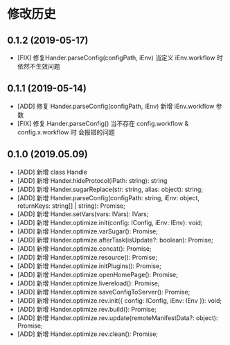 # 修改历史
## 0.1.2 (2019-05-17)
* [FIX] 修复Hander.parseConfig(configPath, iEnv) 当定义 iEnv.workflow 时 依然不生效问题

## 0.1.1 (2019-05-14)
* [ADD] 修复 Hander.parseConfig(configPath, iEnv) 新增 iEnv.workflow 参数
* [FIX] 修复 Hander.parseConfig() 当不存在 config.workflow & config.x.workflow 时 会报错的问题

## 0.1.0 (2019.05.09)
* [ADD] 新增 class Handle
* [ADD] 新增 Hander.hideProtocol(iPath: string): string
* [ADD] 新增 Hander.sugarReplace(str: string, alias: object): string;
* [ADD] 新增 Hander.parseConfig(configPath: string, iEnv: object, returnKeys: string[] | string): Promise<any>;
* [ADD] 新增 Hander.setVars(vars: IVars): IVars;
* [ADD] 新增 Hander.optimize.init(config: IConfig, iEnv: IEnv): void;
* [ADD] 新增 Hander.optimize.varSugar(): Promise<any>;
* [ADD] 新增 Hander.optimize.afterTask(isUpdate?: boolean): Promise<any>;
* [ADD] 新增 Hander.optimize.concat(): Promise<any>;
* [ADD] 新增 Hander.optimize.resource(): Promise<any>;
* [ADD] 新增 Hander.optimize.initPlugins(): Promise<any>;
* [ADD] 新增 Hander.optimize.openHomePage(): Promise<any>;
* [ADD] 新增 Hander.optimize.livereload(): Promise<any>;
* [ADD] 新增 Hander.optimize.saveConfigToServer(): Promise<any>;
* [ADD] 新增 Hander.optimize.rev.init({ config: IConfig, iEnv: IEnv }): void;
* [ADD] 新增 Hander.optimize.rev.build(): Promise<any>;
* [ADD] 新增 Hander.optimize.rev.update(remoteManifestData?: object): Promise<any>;
* [ADD] 新增 Hander.optimize.rev.clean(): Promise<any>;